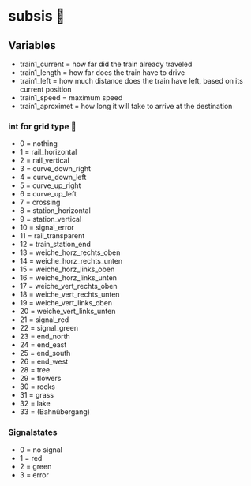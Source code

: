 # subsis 🚅



## Variables
- train1_current    = how far did the train already traveled
- train1_length     = how far does the train have to drive
- train1_left       = how much distance does the train have left, based on its current position
- train1_speed      = maximum speed
- train1_aproximet  = how long it will take to arrive at the destination

### int for grid type 🐸
- 0 = nothing
- 1 = rail_horizontal
- 2 = rail_vertical
- 3 = curve_down_right
- 4 = curve_down_left
- 5 = curve_up_right
- 6 = curve_up_left
- 7 = crossing
- 8 = station_horizontal
- 9 = station_vertical
- 10 = signal_error
- 11 = rail_transparent
- 12 = train_station_end
- 13 = weiche_horz_rechts_oben
- 14 = weiche_horz_rechts_unten
- 15 = weiche_horz_links_oben
- 16 = weiche_horz_links_unten
- 17 = weiche_vert_rechts_oben
- 18 = weiche_vert_rechts_unten
- 19 = weiche_vert_links_oben
- 20 = weiche_vert_links_unten
- 21 = signal_red
- 22 = signal_green
- 23 = end_north
- 24 = end_east
- 25 = end_south
- 26 = end_west
- 28 = tree
- 29 = flowers
- 30 = rocks
- 31 = grass
- 32 = lake
- 33 = (Bahnübergang)

### Signalstates
- 0 = no signal
- 1 = red
- 2 = green
- 3 = error